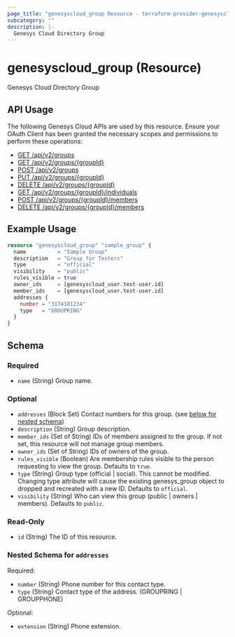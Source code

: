 ```yaml
---
page_title: "genesyscloud_group Resource - terraform-provider-genesyscloud"
subcategory: ""
description: |-
  Genesys Cloud Directory Group
---
```

# genesyscloud_group (Resource)

Genesys Cloud Directory Group

## API Usage
The following Genesys Cloud APIs are used by this resource. Ensure your OAuth Client has been granted the necessary scopes and permissions to perform these operations:

* [GET /api/v2/groups](https://developer.mypurecloud.com/api/rest/v2/groups/#get-api-v2-groups)
* [GET /api/v2/groups/{groupId}](https://developer.mypurecloud.com/api/rest/v2/groups/#get-api-v2-groups--groupId-)
* [POST /api/v2/groups](https://developer.mypurecloud.com/api/rest/v2/groups/#post-api-v2-groups)
* [PUT /api/v2/groups/{groupId}](https://developer.mypurecloud.com/api/rest/v2/groups/#put-api-v2-groups--groupId-)
* [DELETE /api/v2/groups/{groupId}](https://developer.mypurecloud.com/api/rest/v2/groups/#delete-api-v2-groups--groupId-)
* [GET /api/v2/groups/{groupId}/individuals](https://developer.mypurecloud.com/api/rest/v2/groups/#get-api-v2-groups--groupId--individuals)
* [POST /api/v2/groups/{groupId}/members](https://developer.mypurecloud.com/api/rest/v2/groups/#post-api-v2-groups--groupId--members)
* [DELETE /api/v2/groups/{groupId}/members](https://developer.mypurecloud.com/api/rest/v2/groups/#delete-api-v2-groups--groupId--members)

## Example Usage

```terraform
resource "genesyscloud_group" "sample_group" {
  name          = "Sample Group"
  description   = "Group for Testers"
  type          = "official"
  visibility    = "public"
  rules_visible = true
  owner_ids     = [genesyscloud_user.test-user.id]
  member_ids    = [genesyscloud_user.test-user.id]
  addresses {
    number = "3174181234"
    type   = "GROUPRING"
  }
}
```

<!-- schema generated by tfplugindocs -->
## Schema

### Required

- `name` (String) Group name.

### Optional

- `addresses` (Block Set) Contact numbers for this group. (see [below for nested schema](#nestedblock--addresses))
- `description` (String) Group description.
- `member_ids` (Set of String) IDs of members assigned to the group. If not set, this resource will not manage group members.
- `owner_ids` (Set of String) IDs of owners of the group.
- `rules_visible` (Boolean) Are membership rules visible to the person requesting to view the group. Defaults to `true`.
- `type` (String) Group type (official | social). This cannot be modified. Changing type attribute will cause the existing genesys_group object to dropped and recreated with a new ID. Defaults to `official`.
- `visibility` (String) Who can view this group (public | owners | members). Defaults to `public`.

### Read-Only

- `id` (String) The ID of this resource.

<a id="nestedblock--addresses"></a>
### Nested Schema for `addresses`

Required:

- `number` (String) Phone number for this contact type.
- `type` (String) Contact type of the address. (GROUPRING | GROUPPHONE)

Optional:

- `extension` (String) Phone extension.

